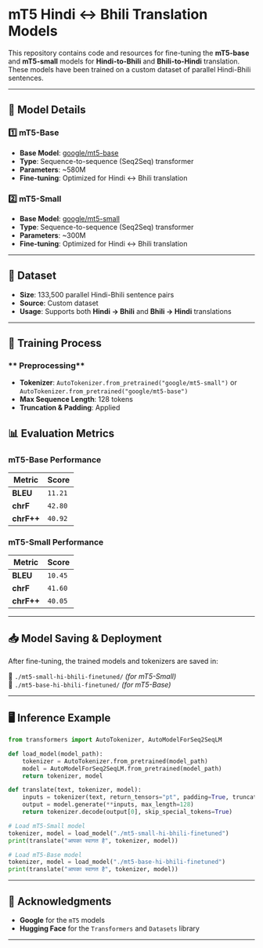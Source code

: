 # **mT5 Hindi ↔ Bhili Translation Models**

This repository contains code and resources for fine-tuning the **mT5-base** and **mT5-small** models for **Hindi-to-Bhili** and **Bhili-to-Hindi** translation. These models have been trained on a custom dataset of parallel Hindi-Bhili sentences.

---

## 📖 **Model Details**

### **1️⃣ mT5-Base**
- **Base Model**: [google/mt5-base](https://huggingface.co/google/mt5-base)
- **Type**: Sequence-to-sequence (Seq2Seq) transformer
- **Parameters**: ~580M
- **Fine-tuning**: Optimized for Hindi ↔ Bhili translation

### **2️⃣ mT5-Small**
- **Base Model**: [google/mt5-small](https://huggingface.co/google/mt5-small)
- **Type**: Sequence-to-sequence (Seq2Seq) transformer
- **Parameters**: ~300M
- **Fine-tuning**: Optimized for Hindi ↔ Bhili translation

---

## 📂 **Dataset**

- **Size**: 133,500 parallel Hindi-Bhili sentence pairs
- **Source**: Custom dataset
- **Usage**: Supports both **Hindi → Bhili** and **Bhili → Hindi** translations

---

## 🚀 **Training Process**

### ** Preprocessing**
- **Tokenizer**: `AutoTokenizer.from_pretrained("google/mt5-small")` or `AutoTokenizer.from_pretrained("google/mt5-base")`
- **Max Sequence Length**: 128 tokens
- **Truncation & Padding**: Applied

## 📊 **Evaluation Metrics**

### **mT5-Base Performance**
| **Metric**  | **Score**  |
|------------|-----------|
| **BLEU**   | `11.21`   |
| **chrF**   | `42.80`   |
| **chrF++** | `40.92`   |

### **mT5-Small Performance**
| **Metric**  | **Score**  |
|------------|-----------|
| **BLEU**   | `10.45`   |
| **chrF**   | `41.60`   |
| **chrF++** | `40.05`   |

---

## 📥 **Model Saving & Deployment**

After fine-tuning, the trained models and tokenizers are saved in:

📂 `./mt5-small-hi-bhili-finetuned/`  *(for mT5-Small)*  
📂 `./mt5-base-hi-bhili-finetuned/`  *(for mT5-Base)*  

---

## 🖥️ **Inference Example**

```python
from transformers import AutoTokenizer, AutoModelForSeq2SeqLM

def load_model(model_path):
    tokenizer = AutoTokenizer.from_pretrained(model_path)
    model = AutoModelForSeq2SeqLM.from_pretrained(model_path)
    return tokenizer, model

def translate(text, tokenizer, model):
    inputs = tokenizer(text, return_tensors="pt", padding=True, truncation=True, max_length=128)
    output = model.generate(**inputs, max_length=128)
    return tokenizer.decode(output[0], skip_special_tokens=True)

# Load mT5-Small model
tokenizer, model = load_model("./mt5-small-hi-bhili-finetuned")
print(translate("आपका स्वागत है", tokenizer, model))  

# Load mT5-Base model
tokenizer, model = load_model("./mt5-base-hi-bhili-finetuned")
print(translate("आपका स्वागत है", tokenizer, model))
```

---

## 🙌 **Acknowledgments**

- **Google** for the `mT5` models
- **Hugging Face** for the `Transformers` and `Datasets` library

---
